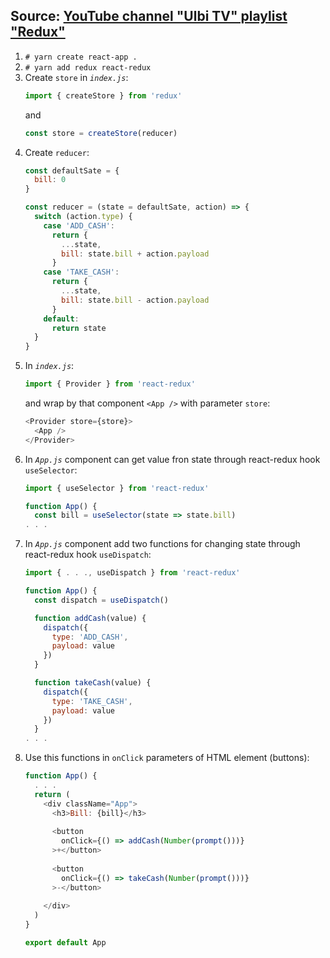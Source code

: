 ## Source: [YouTube channel "Ulbi TV" playlist "Redux"](https://www.youtube.com/playlist?list=PL6DxKON1uLOHsBCJ_vVuvRsW84VnqmPp6)

1. `# yarn create react-app .`
1. `# yarn add redux react-redux`
1. Create `store` in _`index.js`_:
    ```javascript
    import { createStore } from 'redux'
    ```
    and
    ```javascript
    const store = createStore(reducer)
    ```
1. Create `reducer`:
    ```javascript
    const defaultSate = {
      bill: 0
    }

    const reducer = (state = defaultSate, action) => {
      switch (action.type) {
        case 'ADD_CASH':
          return {
            ...state,
            bill: state.bill + action.payload
          }
        case 'TAKE_CASH':
          return {
            ...state,
            bill: state.bill - action.payload
          }
        default:
          return state
      }
    }
    ```
1. In _`index.js`_:
    ```javascript
    import { Provider } from 'react-redux'
    ```
    and wrap by that component `<App />` with parameter `store`:
    ```javascript
    <Provider store={store}>
      <App />
    </Provider>
    ```
1. In _`App.js`_ component can get value fron state through react-redux hook `useSelector`:
    ```javascript
    import { useSelector } from 'react-redux'

    function App() {
      const bill = useSelector(state => state.bill)
    . . .
    ```
1. In _`App.js`_ component add two functions for changing state through react-redux hook `useDispatch`:
    ```javascript
    import { . . ., useDispatch } from 'react-redux'

    function App() {
      const dispatch = useDispatch()

      function addCash(value) {
        dispatch({
          type: 'ADD_CASH',
          payload: value
        })
      }

      function takeCash(value) {
        dispatch({
          type: 'TAKE_CASH',
          payload: value
        })
      }
    . . .
    ```
1. Use this functions in `onClick` parameters of HTML element (buttons):
    ```javascript
    function App() {
      . . .
      return (
        <div className="App">
          <h3>Bill: {bill}</h3>
          
          <button 
            onClick={() => addCash(Number(prompt()))}
          >+</button>
          
          <button 
            onClick={() => takeCash(Number(prompt()))}
          >-</button>
        
        </div>
      )
    }

    export default App
    ```
